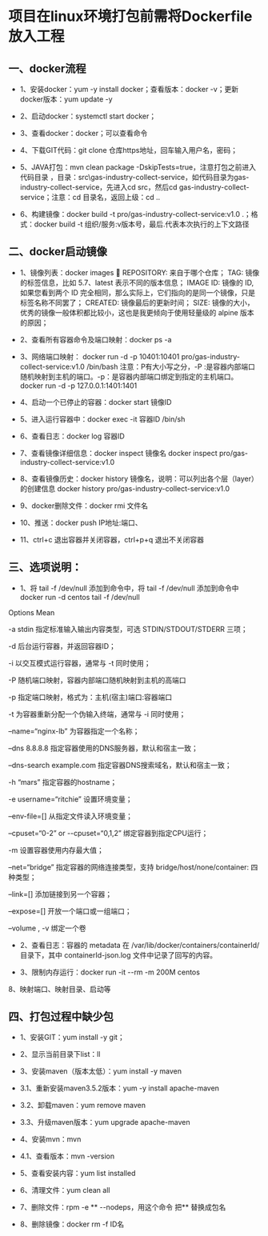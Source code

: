 # 项目在linux环境打包前需将Dockerfile放入工程

## 一、docker流程
* 1、安装docker：yum -y install docker；查看版本：docker -v；更新docker版本：yum update -y

* 2、启动docker：systemctl start docker；

* 3、查看docker：docker；可以查看命令

* 4、下载GIT代码：git clone 仓库https地址，回车输入用户名，密码；

* 5、JAVA打包：mvn clean package -DskipTests=true，注意打包之前进入代码目录 ，目录：src\gas-industry-collect-service，如代码目录为gas-industry-collect-service，先进入cd src，然后cd gas-industry-collect-service；注意：cd 目录名，返回上级：cd ..

* 6、构建镜像：docker build -t pro/gas-industry-collect-service:v1.0 .；格式：docker build -t 组织/服务:v版本号，最后.代表本次执行的上下文路径

## 二、docker启动镜像

* 1、镜像列表：docker images

REPOSITORY: 来自于哪个仓库；
TAG: 镜像的标签信息，比如 5.7、latest 表示不同的版本信息；
IMAGE ID: 镜像的 ID, 如果您看到两个 ID 完全相同，那么实际上，它们指向的是同一个镜像，只是标签名称不同罢了；
CREATED: 镜像最后的更新时间；
SIZE: 镜像的大小，优秀的镜像一般体积都比较小，这也是我更倾向于使用轻量级的 alpine 版本的原因；

* 2、查看所有容器命令及端口映射：docker ps -a

* 3、网络端口映射：
docker run -d -p 10401:10401 pro/gas-industry-collect-service:v1.0 /bin/bash
      注意：P有大小写之分，-P :是容器内部端口随机映射到主机的端口。-p：是容器内部端口绑定到指定的主机端口。
docker run -d -p 127.0.0.1:1401:1401

* 4、启动一个已停止的容器：docker start 镜像ID

* 5、进入运行容器中：docker exec -it 容器ID /bin/sh

* 6、查看日志：docker log 容器ID

* 7、查看镜像详细信息：docker inspect 镜像名
docker inspect pro/gas-industry-collect-service:v1.0

* 8、查看镜像历史：docker history 镜像名，说明：可以列出各个层（layer）的创建信息
docker history pro/gas-industry-collect-service:v1.0

* 9、docker删除文件：docker rmi 文件名

* 10、推送：docker push IP地址:端口、

* 11、ctrl+c 退出容器并关闭容器，ctrl+p+q 退出不关闭容器

## 三、选项说明：

* 1、将 tail -f /dev/null 添加到命令中，将 tail -f /dev/null 添加到命令中
docker run -d centos tail -f /dev/null

Options
Mean

-a stdin
指定标准输入输出内容类型，可选 STDIN/STDOUT/STDERR 三项；

-d
后台运行容器，并返回容器ID；

-i
以交互模式运行容器，通常与 -t 同时使用；

-P
随机端口映射，容器内部端口随机映射到主机的高端口

-p
指定端口映射，格式为：主机(宿主)端口:容器端口

-t
为容器重新分配一个伪输入终端，通常与 -i 同时使用；

–name=“nginx-lb”
为容器指定一个名称；

–dns 8.8.8.8
指定容器使用的DNS服务器，默认和宿主一致；

–dns-search example.com
指定容器DNS搜索域名，默认和宿主一致；

-h “mars”
指定容器的hostname；

-e username=“ritchie”
设置环境变量；

–env-file=[]
从指定文件读入环境变量；

–cpuset=“0-2” or --cpuset=“0,1,2”
绑定容器到指定CPU运行；

-m
设置容器使用内存最大值；

–net=“bridge”
指定容器的网络连接类型，支持 bridge/host/none/container: 四种类型；

–link=[]
添加链接到另一个容器；

–expose=[]
开放一个端口或一组端口；

–volume , -v
绑定一个卷



* 2、查看日志：容器的 metadata 在 /var/lib/docker/containers/containerId/ 目录下，其中 containerId-json.log 文件中记录了回写的内容。

* 3、限制内存运行：docker run -it --rm -m 200M centos


8、映射端口、映射目录、启动等

## 四、打包过程中缺少包

* 1、安装GIT：yum install -y git；

* 2、显示当前目录下list：ll

* 3、安装maven（版本太低）：yum install -y maven

* 3.1、重新安装maven3.5.2版本：yum -y install apache-maven

* 3.2、卸载maven：yum remove maven

* 3.3、升级maven版本：yum upgrade apache-maven

* 4、安装mvn：mvn

* 4.1、查看版本：mvn -version

* 5、查看安装内容：yum list installed

* 6、清理文件：yum clean all

* 7、删除文件：rpm -e **    --nodeps，用这个命令 把** 替换成包名

* 8、删除镜像：docker rm -f ID名




